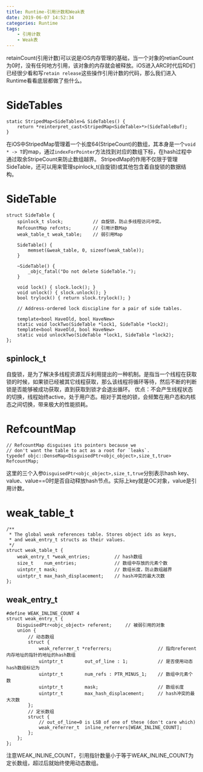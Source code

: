 ```yaml
---
title: Runtime-引用计数和Weak表
date: 2019-06-07 14:52:34
categories: Runtime
tags:
    - 引用计数
    - Weak表
---
```

retainCount(引用计数)可以说是iOS内存管理的基础，当一个对象的retianCount为0时，没有任何地方引用，该对象的内存就会被释放。iOS进入ARC时代后RD们已经很少看和写`retain release`这些操作引用计数的代码，那么我们进入Runtime看看底层都做了些什么。
# SideTables
```
static StripedMap<SideTable>& SideTables() {
    return *reinterpret_cast<StripedMap<SideTable>*>(SideTableBuf);
}
```
在iOS中StripedMap管理着一个长度64(StripeCount)的数组，其本身是一个`void * -> T`的map，通过`indexForPointer`方法找到对应的数组下标，在hash过程中通过取余StripeCount来防止数组越界。
StripedMap的作用不仅限于管理SideTable，还可以用来管理spinlock_t(自旋锁)或其他包含着自旋锁的数据结构。

# SideTable
```
struct SideTable {
    spinlock_t slock;           // 自旋锁，防止多线程访问冲突。
    RefcountMap refcnts;        // 引用计数Map
    weak_table_t weak_table;    // 弱引用Map

    SideTable() {
        memset(&weak_table, 0, sizeof(weak_table));
    }

    ~SideTable() {
        _objc_fatal("Do not delete SideTable.");
    }

    void lock() { slock.lock(); }
    void unlock() { slock.unlock(); }
    bool trylock() { return slock.trylock(); }

    // Address-ordered lock discipline for a pair of side tables.

    template<bool HaveOld, bool HaveNew>
    static void lockTwo(SideTable *lock1, SideTable *lock2);
    template<bool HaveOld, bool HaveNew>
    static void unlockTwo(SideTable *lock1, SideTable *lock2);
};
```

## spinlock_t
自旋锁，是为了解决多线程资源互斥利用提出的一种机制。是指当一个线程在获取锁的时候，如果锁已经被其它线程获取，那么该线程将循环等待，然后不断的判断锁是否能够被成功获取，直到获取到锁才会退出循环。
优点：不会产生线程状态的切换，线程始终active，处于用户态。相对于其他的锁，会频繁在用户态和内核态之间切换，带来极大的性能损耗。

# RefcountMap
```
// RefcountMap disguises its pointers because we 
// don't want the table to act as a root for `leaks`.
typedef objc::DenseMap<DisguisedPtr<objc_object>,size_t,true> RefcountMap;
```
这里的三个入参`DisguisedPtr<objc_object>,size_t,true`分别表示hash key、value、value==0时是否自动释放hash节点。实际上key就是OC对象，value是引用计数。

# weak_table_t
```
/**
 * The global weak references table. Stores object ids as keys,
 * and weak_entry_t structs as their values.
 */
struct weak_table_t {
    weak_entry_t *weak_entries;         // hash数组
    size_t    num_entries;              // 数组中存放的元素个数
    uintptr_t mask;                     // 数组长度，防止数组越界
    uintptr_t max_hash_displacement;    // hash冲突的最大次数
};
```

## weak_entry_t
```
#define WEAK_INLINE_COUNT 4
struct weak_entry_t {
    DisguisedPtr<objc_object> referent;     // 被弱引用的对象
    union {
        // 动态数组
        struct {
            weak_referrer_t *referrers;                 // 指向referent内存地址的指针的地址的hash数组
            uintptr_t        out_of_line : 1;           // 是否使用动态hash数组标记为
            uintptr_t        num_refs : PTR_MINUS_1;    // 数组中元素个数
            uintptr_t        mask;                      // 数组长度
            uintptr_t        max_hash_displacement;     // hash冲突的最大次数
        };
        // 定长数组
        struct {
            // out_of_line=0 is LSB of one of these (don't care which)
            weak_referrer_t  inline_referrers[WEAK_INLINE_COUNT];
        };
    };
};
```
注意WEAK_INLINE_COUNT，引用指针数量小于等于WEAK_INLINE_COUNT为定长数组，超过后就始终使用动态数组。


